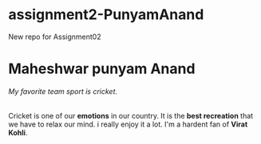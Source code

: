 # assignment2-PunyamAnand
New repo for Assignment02<br>
# Maheshwar punyam Anand<br>
###### My favorite team sport is cricket.<br>
Cricket is one of our **emotions** in our country. It is the **best recreation** that we have to relax our mind. i really enjoy it a lot. I'm a hardent fan of **Virat Kohli**.


